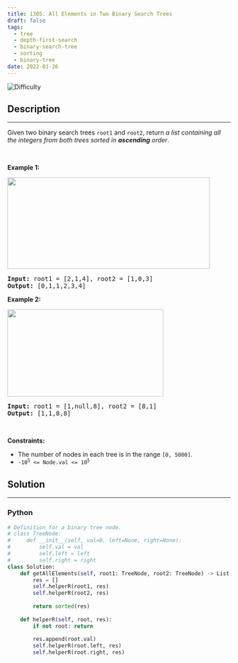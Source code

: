 ```yaml
---
title: 1305. All Elements in Two Binary Search Trees
draft: false
tags: 
  - tree
  - depth-first-search
  - binary-search-tree
  - sorting
  - binary-tree
date: 2022-01-26
---
```


![Difficulty](https://img.shields.io/badge/Difficulty-Medium-blue.svg)

## Description

---
<p>Given two binary search trees <code>root1</code> and <code>root2</code>, return <em>a list containing all the integers from both trees sorted in <strong>ascending</strong> order</em>.</p>

<p>&nbsp;</p>
<p><strong class="example">Example 1:</strong></p>
<img alt="" src="https://assets.leetcode.com/uploads/2019/12/18/q2-e1.png" style="width: 457px; height: 207px;" />
<pre>
<strong>Input:</strong> root1 = [2,1,4], root2 = [1,0,3]
<strong>Output:</strong> [0,1,1,2,3,4]
</pre>

<p><strong class="example">Example 2:</strong></p>
<img alt="" src="https://assets.leetcode.com/uploads/2019/12/18/q2-e5-.png" style="width: 352px; height: 197px;" />
<pre>
<strong>Input:</strong> root1 = [1,null,8], root2 = [8,1]
<strong>Output:</strong> [1,1,8,8]
</pre>

<p>&nbsp;</p>
<p><strong>Constraints:</strong></p>

<ul>
	<li>The number of nodes in each tree is in the range <code>[0, 5000]</code>.</li>
	<li><code>-10<sup>5</sup> &lt;= Node.val &lt;= 10<sup>5</sup></code></li>
</ul>


## Solution

---
### Python
``` py title='all-elements-in-two-binary-search-trees'
# Definition for a binary tree node.
# class TreeNode:
#     def __init__(self, val=0, left=None, right=None):
#         self.val = val
#         self.left = left
#         self.right = right
class Solution:
    def getAllElements(self, root1: TreeNode, root2: TreeNode) -> List[int]:
        res = []
        self.helperR(root1, res)
        self.helperR(root2, res)
        
        return sorted(res)
    
    def helperR(self, root, res):
        if not root: return
        
        res.append(root.val)
        self.helperR(root.left, res)
        self.helperR(root.right, res)
        

```

